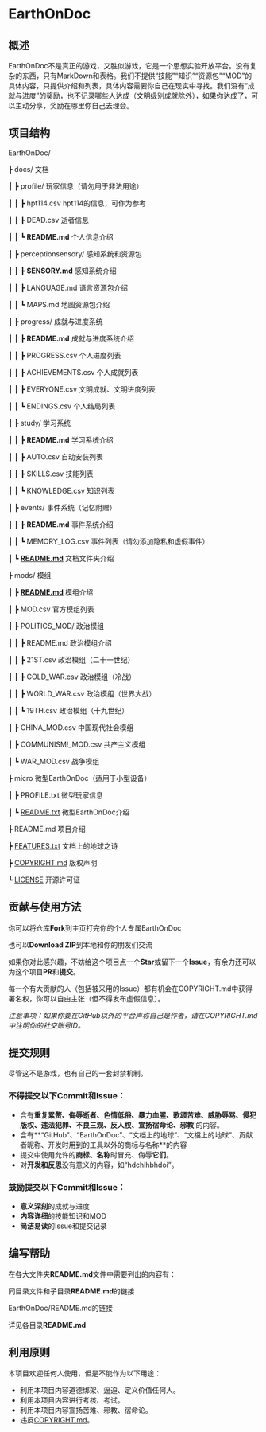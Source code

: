 # EarthOnDoc

## 概述

EarthOnDoc不是真正的游戏，又胜似游戏，它是一个思想实验开放平台。没有复杂的东西，只有MarkDown和表格。我们不提供“技能”“知识”“资源包”“MOD”的具体内容，只提供介绍和列表，具体内容需要你自己在现实中寻找。我们没有“成就与进度”的奖励，也不记录哪些人达成（文明级别成就除外），如果你达成了，可以主动分享，奖励在哪里你自己去理会。

## 项目结构

EarthOnDoc/

┣ docs/ 文档

┃ ┣ profile/ 玩家信息（请勿用于非法用途）

┃ ┃ ┣ hpt114.csv hpt114的信息，可作为参考

┃ ┃ ┣ DEAD.csv 逝者信息

┃ ┃ ┗ **README.md** 个人信息介绍

┃ ┣ perceptionsensory/ 感知系统和资源包

┃ ┃ ┣ **SENSORY.md** 感知系统介绍

┃ ┃ ┣ LANGUAGE.md 语言资源包介绍

┃ ┃ ┗ MAPS.md 地图资源包介绍

┃ ┣ progress/ 成就与进度系统

┃ ┃ ┣ **README.md** 成就与进度系统介绍

┃ ┃ ┣ PROGRESS.csv 个人进度列表

┃ ┃ ┣ ACHIEVEMENTS.csv 个人成就列表

┃ ┃ ┣ EVERYONE.csv 文明成就、文明进度列表

┃ ┃ ┗ ENDINGS.csv 个人结局列表

┃ ┣ study/ 学习系统

┃ ┃ ┣ **README.md** 学习系统介绍

┃ ┃ ┣ AUTO.csv 自动安装列表

┃ ┃ ┣ SKILLS.csv 技能列表

┃ ┃ ┗ KNOWLEDGE.csv 知识列表

┃ ┣ events/ 事件系统（记忆附赠）

┃ ┃ ┣ **README.md** 事件系统介绍

┃ ┃ ┗ MEMORY_LOG.csv 事件列表（请勿添加隐私和虚假事件）

┃ ┗ [**README.md**](docs/README.md) 文档文件夹介绍

┣ mods/ 模组

┃ ┣ [**README.md**](mods/README.md) 模组介绍

┃ ┣ MOD.csv 官方模组列表

┃ ┣ POLITICS_MOD/ 政治模组

┃ ┃ ┣ README.md 政治模组介绍

┃ ┃ ┣ 21ST.csv 政治模组（二十一世纪）

┃ ┃ ┣ COLD_WAR.csv 政治模组（冷战）

┃ ┃ ┣ WORLD_WAR.csv 政治模组（世界大战）

┃ ┃ ┗ 19TH.csv 政治模组（十九世纪）

┃ ┣ CHINA_MOD.csv 中国现代社会模组

┃ ┣ COMMUNISM!_MOD.csv 共产主义模组

┃ ┗ WAR_MOD.csv 战争模组

┣ micro 微型EarthOnDoc（适用于小型设备）

┃ ┣ PROFILE.txt 微型玩家信息

┃ ┗ [README.txt](micro/README.txt) 微型EarthOnDoc介绍

┣ README.md 项目介绍

┣ [FEATURES.txt](FEATURES.txt) 文档上的地球之诗

┣ [COPYRIGHT.md](COPYRIGHT.md) 版权声明

┗ [LICENSE](LICENSE) 开源许可证

## 贡献与使用方法

你可以将仓库**Fork**到主页打完你的个人专属EarthOnDoc

也可以**Download ZIP**到本地和你的朋友们交流

如果你对此感兴趣，不妨给这个项目点一个**Star**或留下一个**Issue**，有余力还可以为这个项目**PR**和**提交**。

每一个有大贡献的人（包括被采用的Issue）都有机会在COPYRIGHT.md中获得署名权，你可以自由主张（但不得发布虚假信息）。

*注意事项：如果你要在GitHub以外的平台声称自己是作者，请在COPYRIGHT.md中注明你的社交账号ID。*

## 提交规则

尽管这不是游戏，也有自己的一套封禁机制。

### 不得提交以下Commit和Issue：

- 含有**重复累赘、侮辱逝者、色情低俗、暴力血腥、歌颂苦难、威胁辱骂、侵犯版权、违法犯罪、不良三观、反人权、宣扬宿命论、邪教** 的内容。
- 含有**“GitHub”、“EarthOnDoc”、“文档上的地球”、“文檔上的地球”、贡献者昵称、开发时用到的工具以外的商标与名称**的内容
- 提交中使用允许的**商标、名称**时冒充、侮辱**它们**。
- 对**开发和反思**没有意义的内容，如“hdchihbhdoi”。

### 鼓励提交以下Commit和Issue：

- **意义深刻**的成就与进度
- **内容详细**的技能知识和MOD
- **简洁易读**的Issue和提交记录

## 编写帮助

在各大文件夹**README.md**文件中需要列出的内容有：

同目录文件和子目录**README.md**的链接

EarthOnDoc/README.md的链接

详见各目录**README.md**

## 利用原则

本项目欢迎任何人使用，但是不能作为以下用途：

- 利用本项目内容道德绑架、逼迫、定义价值任何人。
- 利用本项目内容进行考核、考试。
- 利用本项目内容宣扬苦难、邪教、宿命论。
- 违反[COPYRIGHT.md](COPYRIGHT.md)。
